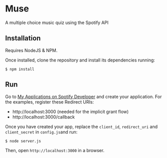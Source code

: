 # Muse

A multiple choice music quiz using the Spotify API

## Installation

Requires NodeJS & NPM.

Once installed, clone the repository and install its dependencies running:

    $ npm install

## Run

Go to [My Applications on Spotify Developer](https://developer.spotify.com/my-applications) and create your application. For the examples, register these Redirect URIs:

* http://localhost:3000 (needed for the implicit grant flow)
* http://localhost:3000/callback

Once you have created your app, replace the `client_id`, `redirect_uri` and `client_secret` in `config.js`and run:

    $ node server.js

Then, open `http://localhost:3000` in a browser.
